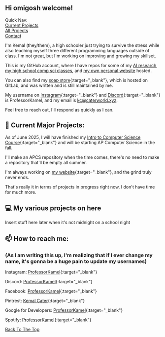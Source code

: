 ## Hi omigosh welcome!

Quick Nav: <br> [Current Projects](#-current-major-projects) <br> [All Projects](#-my-various-projects-on-here) <br> [Contact](#-how-to-reach-me)

I'm Kemal (they/them), a high schooler just trying to survive the stress while also teaching myself three different programming languages outside of class.
I'm not great, but I'm working on improving and growing my skillset.

This is my GitHub account, where I have repos for some of my [AI research](https://github.com/kccaterworld/inspiritwork),
[my high school comp sci classes](https://github.com/kccaterworld/kcater70IntroToCS),
and [my own personal website](https://github.com/kccaterworld/kccaterworld.github.io) hosted.

You can also find my [soap store](https://go.caterworld.xyz/sudsysoapstore){:target="_blank"}, which is hosted on GitLab, and was written and is still maintained by me.

My username on [Instagram](https://www.instagram.com/professorkamel?igsh=MTJodWRlOHRsdzh2Yw==){:target="_blank"} and [Discord](https://discord.com/users/1137731457167659031){:target="_blank"} is ProfessorKamel, and my email is kc@caterworld.xyz.

Feel free to reach out, I'll respond as quickly as I can.

## 🔭 Current Major Projects:
As of June 2025, I will have finished my [Intro to Computer Science Course](https://github.com/kccaterworld/kcater70IntroToCS){:target="_blank"} and will be starting AP Computer Science in the fall.

I'll make an APCS repository when the time comes, there's no need to make a repository that'll be empty all summer.

I'm always working on [my website](https://github.com/kccaterworld/kccaterworld.github.io){:target="_blank"}, and the grind truly never ends.

That's really it in terms of projects in progress right now, I don't have time for much more.

## 💻 My various projects on here
Insert stuff here later when it's not midnight on a school night

## 📫 How to reach me:
### (As I am writing this up, I'm realizing that if I ever change my name, it's gonna be a huge pain to update my usernames)
Instagram: [ProfessorKamel](https://www.instagram.com/professorkamel?igsh=MTJodWRlOHRsdzh2Yw==){:target="_blank"}

Discord: [ProfessorKamel](https://discord.com/users/1137731457167659031){:target="_blank"}

Facebook: [ProfessorKamel](https://www.facebook.com/share/1ESDT8K8Sa/){:target="_blank"}

Pintrest: [Kemal Cater](https://www.pinterest.com/kemalcater/){:target="_blank"}

Google for Developers: [ProfessorKamel](http://g.dev/professorkamel){:target="_blank"}

Spotify: [ProfessorKamel](https://open.spotify.com/user/31uuicutk5i635gxru4fuw2crkv4?si=beaea893c13c4266){:target="_blank"}

[Back To The Top](#hi-omigosh-welcome)
